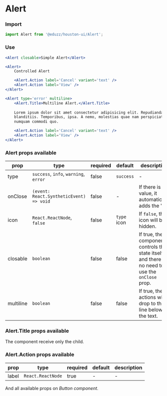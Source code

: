 # Alert

### Import

```js
import Alert from '@eduzz/houston-ui/Alert';
```

### Use

```jsx
<Alert closable>Simple Alert</Alert>

<Alert>
    Controlled Alert

    <Alert.Action label='Cancel' variant='text' />
    <Alert.Action label='View' />
</Alert>

<Alert type='error' multiline>
    <Alert.Title>Multiline Alert.</Alert.Title>
    
    Lorem ipsum dolor sit amet consectetur adipisicing elit. Repudiandae error voluptates repellat
    blanditiis. Temporibus, ipsa. A nemo, molestias quae nam perspiciatis nisi aut delectus ex, amet ut
    numquam commodi quo.

    <Alert.Action label='Cancel' variant='text' />
    <Alert.Action label='View' />
</Alert>
```

### Alert props available

| prop      | type                                    | required | default     | description                                                                                      |
|-----------|-----------------------------------------|----------|-------------|--------------------------------------------------------------------------------------------------|
| type      | `success`, `info`, `warning`, `error`   | false    | `success`   | -                                                                                                |
| onClose   | `(event: React.SyntheticEvent) => void` | false    | -           | If there is a value, it automatically adds the "X".                                              |
| icon      | `React.ReactNode`, `false`              | false    | `type` icon | If `false`, the icon will be hidden.                                                             |
| closable  | `boolean`                               | false    | false       | If true, the component controls the state itself and there is no need to use the `onClose` prop. |
| multiline | `boolean`                               | false    | false       | If true, the actions will drop to the line below the text.                                       |

### Alert.Title props available

The component receive only the child.

### Alert.Action props available

| prop  | type              | required | default | description |
|-------|-------------------|----------|---------|-------------|
| label | `React.ReactNode` | true     | -       | -           |

And all available props on *Button component*.
